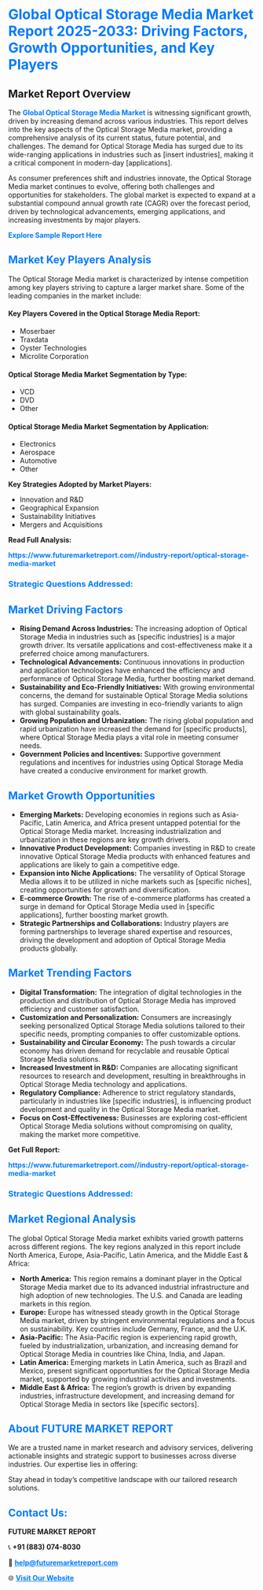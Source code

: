 <h1 style="color: #007BFF;">Global Optical Storage Media Market Report 2025-2033: Driving Factors, Growth Opportunities, and Key Players</h1>

<section id="overview">
<h2>Market Report Overview</h2>
<p>The <a href="https://www.futuremarketreport.com//industry-report/optical-storage-media-market" style="color: #007BFF; text-decoration: none;"><strong>Global Optical Storage Media Market</strong></a> is witnessing significant growth, driven by increasing demand across various industries. This report delves into the key aspects of the Optical Storage Media market, providing a comprehensive analysis of its current status, future potential, and challenges. The demand for Optical Storage Media has surged due to its wide-ranging applications in industries such as [insert industries], making it a critical component in modern-day [applications].</p>
<p>As consumer preferences shift and industries innovate, the Optical Storage Media market continues to evolve, offering both challenges and opportunities for stakeholders. The global market is expected to expand at a substantial compound annual growth rate (CAGR) over the forecast period, driven by technological advancements, emerging applications, and increasing investments by major players.</p>
</section>

<section id="overview">
<p><a href="https://www.futuremarketreport.com//request-sample/reportId=76203" style="color: #007BFF; text-decoration: none;"><strong>Explore Sample Report Here</strong></a></p>
</section>

<section id="key-players">
<h2 style="color: #007BFF;">Market Key Players Analysis</h2>
<p>The Optical Storage Media market is characterized by intense competition among key players striving to capture a larger market share. Some of the leading companies in the market include:</p>
<h4>Key Players Covered in the Optical Storage Media Report:</h4>
<ul><li>Moserbaer</li><li>Traxdata</li><li>Oyster Technologies</li><li>Microlite Corporation</li></ul>
<h4>Optical Storage Media Market Segmentation by Type:</h4>
<ul><li>VCD</li><li>DVD</li><li>Other</li></ul>

<h4>Optical Storage Media Market Segmentation by Application:</h4>
<ul><li>Electronics</li><li>Aerospace</li><li>Automotive</li><li>Other</li></ul>
<p><strong>Key Strategies Adopted by Market Players:</strong></p>
<ul>
<li>Innovation and R&D</li>
<li>Geographical Expansion</li>
<li>Sustainability Initiatives</li>
<li>Mergers and Acquisitions</li>
</ul>
</section>

<section>
<p><strong>Read Full Analysis: </strong></p><a href="https://www.futuremarketreport.com//industry-report/optical-storage-media-market" style="color: #007BFF; text-decoration: none;"><strong>https://www.futuremarketreport.com//industry-report/optical-storage-media-market</strong></a>
<h3 style="color: #007BFF;">Strategic Questions Addressed:</h3>
</section>

<section id="driving-factors">
<h2 style="color: #007BFF;">Market Driving Factors</h2>
<ul>
<li><strong>Rising Demand Across Industries:</strong> The increasing adoption of Optical Storage Media in industries such as [specific industries] is a major growth driver. Its versatile applications and cost-effectiveness make it a preferred choice among manufacturers.</li>
<li><strong>Technological Advancements:</strong> Continuous innovations in production and application technologies have enhanced the efficiency and performance of Optical Storage Media, further boosting market demand.</li>
<li><strong>Sustainability and Eco-Friendly Initiatives:</strong> With growing environmental concerns, the demand for sustainable Optical Storage Media solutions has surged. Companies are investing in eco-friendly variants to align with global sustainability goals.</li>
<li><strong>Growing Population and Urbanization:</strong> The rising global population and rapid urbanization have increased the demand for [specific products], where Optical Storage Media plays a vital role in meeting consumer needs.</li>
<li><strong>Government Policies and Incentives:</strong> Supportive government regulations and incentives for industries using Optical Storage Media have created a conducive environment for market growth.</li>
</ul>
</section>

<section id="growth-opportunities">
<h2 style="color: #007BFF;">Market Growth Opportunities</h2>
<ul>
<li><strong>Emerging Markets:</strong> Developing economies in regions such as Asia-Pacific, Latin America, and Africa present untapped potential for the Optical Storage Media market. Increasing industrialization and urbanization in these regions are key growth drivers.</li>
<li><strong>Innovative Product Development:</strong> Companies investing in R&D to create innovative Optical Storage Media products with enhanced features and applications are likely to gain a competitive edge.</li>
<li><strong>Expansion into Niche Applications:</strong> The versatility of Optical Storage Media allows it to be utilized in niche markets such as [specific niches], creating opportunities for growth and diversification.</li>
<li><strong>E-commerce Growth:</strong> The rise of e-commerce platforms has created a surge in demand for Optical Storage Media used in [specific applications], further boosting market growth.</li>
<li><strong>Strategic Partnerships and Collaborations:</strong> Industry players are forming partnerships to leverage shared expertise and resources, driving the development and adoption of Optical Storage Media products globally.</li>
</ul>
</section>

<section id="trending-factors">
<h2 style="color: #007BFF;">Market Trending Factors</h2>
<ul>
<li><strong>Digital Transformation:</strong> The integration of digital technologies in the production and distribution of Optical Storage Media has improved efficiency and customer satisfaction.</li>
<li><strong>Customization and Personalization:</strong> Consumers are increasingly seeking personalized Optical Storage Media solutions tailored to their specific needs, prompting companies to offer customizable options.</li>
<li><strong>Sustainability and Circular Economy:</strong> The push towards a circular economy has driven demand for recyclable and reusable Optical Storage Media solutions.</li>
<li><strong>Increased Investment in R&D:</strong> Companies are allocating significant resources to research and development, resulting in breakthroughs in Optical Storage Media technology and applications.</li>
<li><strong>Regulatory Compliance:</strong> Adherence to strict regulatory standards, particularly in industries like [specific industries], is influencing product development and quality in the Optical Storage Media market.</li>
<li><strong>Focus on Cost-Effectiveness:</strong> Businesses are exploring cost-efficient Optical Storage Media solutions without compromising on quality, making the market more competitive.</li>
</ul>
</section>

<section>
<p><strong>Get Full Report: </strong></p><a href="https://www.futuremarketreport.com//industry-report/optical-storage-media-market" style="color: #007BFF; text-decoration: none;"><strong>https://www.futuremarketreport.com//industry-report/optical-storage-media-market</strong></a>
<h3 style="color: #007BFF;">Strategic Questions Addressed:</h3>
</section>


<section id="regional-analysis">
<h2 style="color: #007BFF;">Market Regional Analysis</h2>
<p>The global Optical Storage Media market exhibits varied growth patterns across different regions. The key regions analyzed in this report include North America, Europe, Asia-Pacific, Latin America, and the Middle East & Africa:</p>
<ul>
<li><strong>North America:</strong> This region remains a dominant player in the Optical Storage Media market due to its advanced industrial infrastructure and high adoption of new technologies. The U.S. and Canada are leading markets in this region.</li>
<li><strong>Europe:</strong> Europe has witnessed steady growth in the Optical Storage Media market, driven by stringent environmental regulations and a focus on sustainability. Key countries include Germany, France, and the U.K.</li>
<li><strong>Asia-Pacific:</strong> The Asia-Pacific region is experiencing rapid growth, fueled by industrialization, urbanization, and increasing demand for Optical Storage Media in countries like China, India, and Japan.</li>
<li><strong>Latin America:</strong> Emerging markets in Latin America, such as Brazil and Mexico, present significant opportunities for the Optical Storage Media market, supported by growing industrial activities and investments.</li>
<li><strong>Middle East & Africa:</strong> The region’s growth is driven by expanding industries, infrastructure development, and increasing demand for Optical Storage Media in sectors like [specific sectors].</li>
</ul>
</section>

<footer>
<h2 style="color: #007BFF;">About FUTURE MARKET REPORT</h2>
<p>We are a trusted name in market research and advisory services, delivering actionable insights and strategic support to businesses across diverse industries. Our expertise lies in offering:</p>

<p>Stay ahead in today’s competitive landscape with our tailored research solutions.</p>

<h2 style="color: #007BFF;">Contact Us:</h2>
<p><strong>FUTURE MARKET REPORT</strong></p>
<p>📞 <strong>+91 (883) 074-8030</strong></p>
<p>📧 <strong><a href="mailto:help@futuremarketreport.com" style="color: #007BFF;">help@futuremarketreport.com</a></strong></p>
<p>🌐 <strong><a href="https://www.futuremarketreport.com/" style="color: #007BFF;">Visit Our Website</a></strong></p>
</footer>